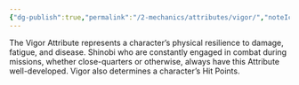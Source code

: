 ```yaml
---
{"dg-publish":true,"permalink":"/2-mechanics/attributes/vigor/","noteIcon":""}
---
```


The Vigor Attribute represents a character’s physical resilience to damage, fatigue, and disease. Shinobi who are constantly engaged in combat during missions, whether close-quarters or otherwise, always have this Attribute well-developed. Vigor also determines a character’s Hit Points.